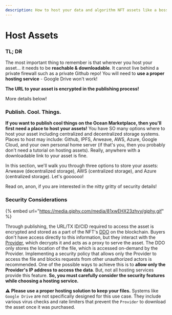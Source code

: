```yaml
---
description: How to host your data and algorithm NFT assets like a boss 😎
---
```


# Host Assets

### TL; DR

The most important thing to remember is that wherever you host your asset... it needs to be **reachable & downloadable**. It cannot live behind a private firewall such as a private Github repo! You will need to **use a proper hosting service** - Google Drive won't work!

**The URL to your asset is encrypted in the publishing process!**

More details below!

### Publish. Cool. Things.

**If you want to publish cool things on the Ocean Marketplace, then you'll first need a place to host your assets!** You have SO many options where to host your asset including centralized and decentralized storage systems. Places to host may include: Github, IPFS, Arweave, AWS, Azure, Google Cloud, and your own personal home server (if that's you, then you probably don't need a tutorial on hosting assets). Really, anywhere with a downloadable link to your asset is fine.

In this section, we'll walk you through three options to store your assets: Arweave (decentralized storage), AWS (centralized storage), and Azure (centralized storage). Let's goooooo!

Read on, anon, if you are interested in the nitty gritty of security details!

### Security Considerations

{% embed url="https://media.giphy.com/media/81xwEHX23zhvy/giphy.gif" %}

Through publishing, the URL/TX ID/CID required to access the asset is encrypted and stored as a part of the NFT's [DDO](../../developers/core-concepts/did-ddo.md) on the blockchain. Buyers don't have access directly to this information, but they interact with the [Provider](https://github.com/oceanprotocol/provider#provider), which decrypts it and acts as a proxy to serve the asset. The DDO only stores the location of the file, which is accessed on-demand by the Provider. Implementing a security policy that allows only the Provider to access the file and blocks requests from other unauthorized actors is recommended. One of the possible ways to achieve this is to **allow only the Provider's IP address to access the data**. But, not all hosting services provide this feature. **So, you must carefully consider the security features while choosing a hosting service.**

⚠️  **Please use a proper hosting solution to keep your files.** Systems like `Google Drive` are not specifically designed for this use case. They include various virus checks and rate limiters that prevent the `Provider` to download the asset once it was purchased.



